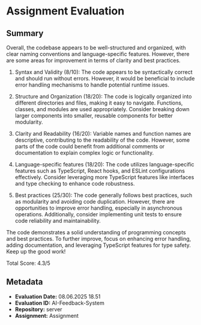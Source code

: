 # Assignment Evaluation

## Summary

Overall, the codebase appears to be well-structured and organized, with clear naming conventions and language-specific features. However, there are some areas for improvement in terms of clarity and best practices.

1. Syntax and Validity (8/10):
The code appears to be syntactically correct and should run without errors. However, it would be beneficial to include error handling mechanisms to handle potential runtime issues.

2. Structure and Organization (18/20):
The code is logically organized into different directories and files, making it easy to navigate. Functions, classes, and modules are used appropriately. Consider breaking down larger components into smaller, reusable components for better modularity.

3. Clarity and Readability (16/20):
Variable names and function names are descriptive, contributing to the readability of the code. However, some parts of the code could benefit from additional comments or documentation to explain complex logic or functionality.

4. Language-specific features (18/20):
The code utilizes language-specific features such as TypeScript, React hooks, and ESLint configurations effectively. Consider leveraging more TypeScript features like interfaces and type checking to enhance code robustness.

5. Best practices (25/30):
The code generally follows best practices, such as modularity and avoiding code duplication. However, there are opportunities to improve error handling, especially in asynchronous operations. Additionally, consider implementing unit tests to ensure code reliability and maintainability.

The code demonstrates a solid understanding of programming concepts and best practices. To further improve, focus on enhancing error handling, adding documentation, and leveraging TypeScript features for type safety. Keep up the good work!

Total Score: 4.3/5

## Metadata
- **Evaluation Date:** 08.06.2025 18.51
- **Evaluation ID:** AI-Feedback-System
- **Repository:** server
- **Assignment:** Assignment
